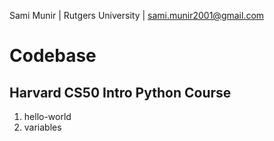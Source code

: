 Sami Munir | Rutgers University | sami.munir2001@gmail.com
# Codebase
## Harvard CS50 Intro Python Course
1. hello-world
2. variables